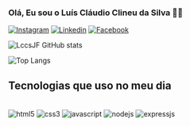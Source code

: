 ### Olá, Eu sou o Luís Cláudio Clineu da Silva 👊🏻

[![Instagram](  https://img.shields.io/badge/Instagram-E4405F?style=for-the-badge&logo=instagram&logoColor=white)](https://www.instagram.com/lccsjf/)
[![Linkedin](	https://img.shields.io/badge/LinkedIn-0077B5?style=for-the-badge&logo=linkedin&logoColor=white)](https://www.linkedin.com/in/luis-claudio-clineu-da-silva/)
[![Facebook](	https://img.shields.io/badge/Facebook-1877F2?style=for-the-badge&logo=facebook&logoColor=white)](https://www.facebook.com/lccsjf/)

![LccsJF GitHub stats](https://github-readme-stats.vercel.app/api?username=LccsJF&show_icons=true&theme=tokyonight)

![Top Langs](https://github-readme-stats.vercel.app/api/top-langs/?username=LccsJF&layout=compact)
## Tecnologias que uso no meu dia
<div style="display: inline_block"><br/>
    <img align="center" alt="html5" src="https://img.shields.io/badge/HTML5-E34F26?style=for-the-badge&logo=html5&logoColor=white"/>
    <img align="center" alt="css3" src="https://img.shields.io/badge/CSS3-1572B6?style=for-the-badge&logo=css3&logoColor=white"/>
    <img align="center" alt="javascript" src="https://img.shields.io/badge/JavaScript-F7DF1E?style=for-the-badge&logo=javascript&logoColor=black"/>
    <img align="center" alt="nodejs" src="https://img.shields.io/badge/Node.js-43853D?style=for-the-badge&logo=node.js&logoColor=white"/>
    <img align="center" alt="expressjs" src="https://img.shields.io/badge/Express.js-404D59?style=for-the-badge"/>
</div><br/>


